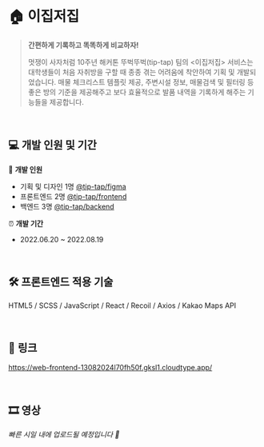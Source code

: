 # 🏠 이집저집
> **간편하게 기록하고 똑똑하게 비교하자!**
>
> 멋쟁이 사자처럼 10주년 해커톤 뚜벅뚜벅(tip-tap) 팀의 <이집저집> 서비스는 대학생들이 처음 자취방을 구할 때 종종 겪는 어려움에 착안하여 기획 및 개발되었습니다. 매물 체크리스트 템플릿 제공, 주변시설 정보, 매물검색 및 필터링 등 좋은 방의 기준을 제공해주고 보다 효율적으로 발품 내역을 기록하게 해주는 기능들을 제공합니다.
<br/>

## 💻 개발 인원 및 기간
🤗 **개발 인원**
  - 기획 및 디자인 1명 [@tip-tap/figma](https://www.figma.com/file/cA5MyugW7AR5VS6Wduax9w/%ED%95%B4%EC%BB%A4%ED%86%A4-%EB%94%94%EC%9E%90%EC%9D%B8-%EC%99%84%EC%84%B1)
  - 프론트엔드 2명 [@tip-tap/frontend](https://github.com/tip-tap/frontend)
  - 백엔드 3명 [@tip-tap/backend](https://github.com/tip-tap/frontend)
  
⏰ **개발 기간**
  - 2022.06.20 ~ 2022.08.19

<br/>

## 🛠 프론트엔드 적용 기술
HTML5 / SCSS / JavaScript / React / Recoil / Axios / Kakao Maps API

<br/>

## 🔗 링크
https://web-frontend-13082024l70fh50f.gksl1.cloudtype.app/

<br/>

## 🎞 영상
*빠른 시일 내에 업로드될 예정입니다 🙌*
